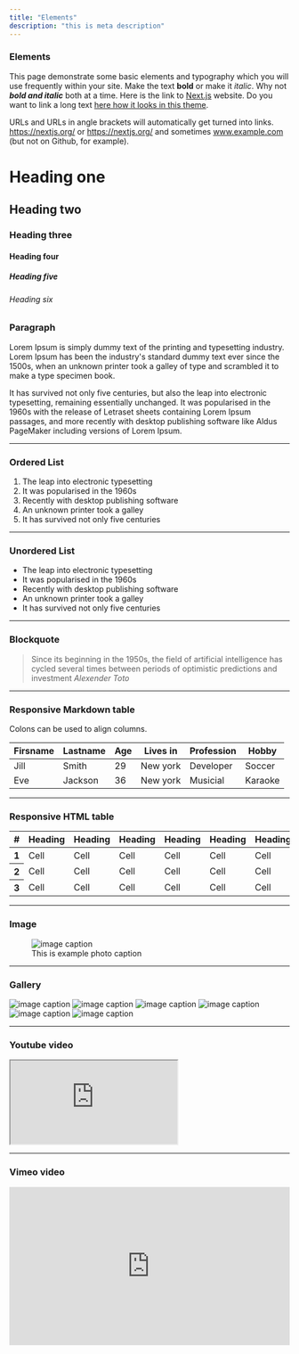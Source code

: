```yaml
---
title: "Elements"
description: "this is meta description"
---
```



### Elements

This page demonstrate some basic elements and typography which you will use frequently within your site. Make the text **bold** or make it *italic*. Why not **_bold and italic_** both at a time. Here is the link to [Next.js](https://nextjs.org/) website. Do you want to link a long text [here how it looks in this theme](https://nextjs.org/).

URLs and URLs in angle brackets will automatically get turned into links. https://nextjs.org/ or <https://nextjs.org/> and sometimes www.example.com (but not on Github, for example).

# Heading one
## Heading two
### Heading three
#### Heading four
##### Heading five
###### Heading six

### Paragraph

Lorem Ipsum is simply dummy text of the printing and typesetting industry. Lorem Ipsum has been the industry's standard dummy text ever since the 1500s, when an unknown printer took a galley of type and scrambled it to make a type specimen book.

It has survived not only five centuries, but also the leap into electronic typesetting, remaining essentially unchanged. It was popularised in the 1960s with the release of Letraset sheets containing Lorem Ipsum passages, and more recently with desktop publishing software like Aldus PageMaker including versions of Lorem Ipsum.

<hr/>

### Ordered List

1. The leap into electronic typesetting
2. It was popularised in the 1960s
3. Recently with desktop publishing software
4. An unknown printer took a galley
5. It has survived not only five centuries

<hr/>

### Unordered List

* The leap into electronic typesetting
* It was popularised in the 1960s
* Recently with desktop publishing software
* An unknown printer took a galley
* It has survived not only five centuries

<hr/>

### Blockquote

> Since its beginning in the 1950s, the field of artificial intelligence has cycled several times between periods of optimistic predictions and investment
<cite>Alexender Toto</cite>

<hr/>

### Responsive Markdown table

Colons can be used to align columns.
<div class="table-responsive">

| Firsname   |	Lastname  |	Age        |	Lives in   |	Profession | Hobby      |
| ---------- | ---------- |	---------- |	---------- |	---------- | ---------- |
| Jill       |	Smith     |	29         |	New york   |	Developer  | Soccer     |
| Eve        |	Jackson   |	36         |	New york   |	Musicial   | Karaoke    |

</div>
<hr/>

### Responsive HTML table

<div class="table-responsive">
  <table class="table">
    <thead>
      <tr>
        <th scope="col">#</th>
        <th scope="col">Heading</th>
        <th scope="col">Heading</th>
        <th scope="col">Heading</th>
        <th scope="col">Heading</th>
        <th scope="col">Heading</th>
        <th scope="col">Heading</th>
        <th scope="col">Heading</th>
        <th scope="col">Heading</th>
        <th scope="col">Heading</th>
      </tr>
    </thead>
    <tbody>
      <tr>
        <th scope="row">1</th>
        <td>Cell</td>
        <td>Cell</td>
        <td>Cell</td>
        <td>Cell</td>
        <td>Cell</td>
        <td>Cell</td>
        <td>Cell</td>
        <td>Cell</td>
        <td>Cell</td>
      </tr>
      <tr>
        <th scope="row">2</th>
        <td>Cell</td>
        <td>Cell</td>
        <td>Cell</td>
        <td>Cell</td>
        <td>Cell</td>
        <td>Cell</td>
        <td>Cell</td>
        <td>Cell</td>
        <td>Cell</td>
      </tr>
      <tr>
        <th scope="row">3</th>
        <td>Cell</td>
        <td>Cell</td>
        <td>Cell</td>
        <td>Cell</td>
        <td>Cell</td>
        <td>Cell</td>
        <td>Cell</td>
        <td>Cell</td>
        <td>Cell</td>
      </tr>
    </tbody>
  </table>
</div>

<hr/>

### Image

<figure>
  <img src="../images/blog/02.jpg" alt="image caption" title="this is example title">
  <figcaption>This is example photo caption</figcaption>
</figure>

<hr/>

### Gallery
<div class="gallery">
  <img src="../images/blog/01.jpg" alt="image caption" title="this is example title">
  <img src="../images/blog/02.jpg" alt="image caption" title="this is example title">
  <img src="../images/blog/03.jpg" alt="image caption" title="this is example title">
  <img src="../images/blog/04.jpg" alt="image caption" title="this is example title">
  <img src="../images/blog/05.jpg" alt="image caption" title="this is example title">
  <img src="../images/blog/06.jpg" alt="image caption" title="this is example title">
</div>

<hr/>

### Youtube video
<div class="ratio ratio-16x9"><iframe src="https://www.youtube.com/embed/NC0WPQd_bds" title="YouTube video" allowfullscreen></iframe></div>

<hr/>

### Vimeo video
<div style="padding:56.25% 0 0 0;position:relative;">
<iframe src="https://player.vimeo.com/video/341490793?h=189bbac4d0" style="position:absolute;top:0;left:0;width:100%;height:100%;" frameborder="0" allow="autoplay; fullscreen; picture-in-picture" allowfullscreen></iframe>
</div><script src="https://player.vimeo.com/api/player.js"></script>